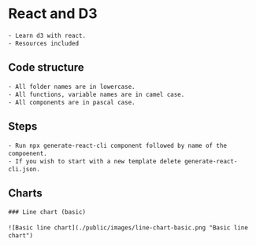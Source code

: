 # React and D3
    - Learn d3 with react.
    - Resources included


## Code structure
    - All folder names are in lowercase.
    - All functions, variable names are in camel case.
    - All components are in pascal case.

## Steps
    - Run npx generate-react-cli component followed by name of the compoenent.
    - If you wish to start with a new template delete generate-react-cli.json.


## Charts
    ### Line chart (basic)

    ![Basic line chart](./public/images/line-chart-basic.png "Basic line chart")